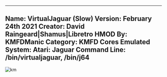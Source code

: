 -----------------------
Name: VirtualJaguar (Slow)
Version: February 24th 2021
Creator: David Raingeard|Shamus|Libretro
HMOD By: KMFDManic
Category: KMFD Cores
Emulated System: Atari: Jaguar
Command Line: /bin/virtualjaguar, /bin/j64
-----------------------
![km](https://i.imgur.com/2mMufOP.png)
